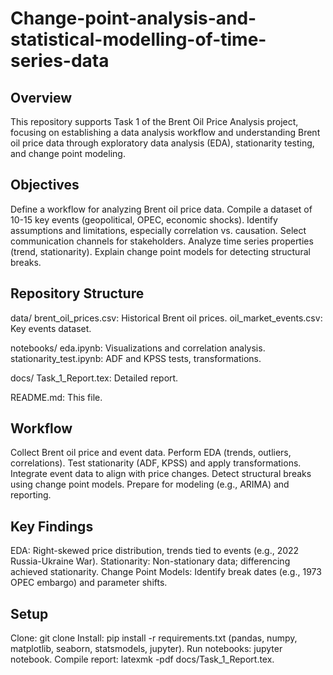 # Change-point-analysis-and-statistical-modelling-of-time-series-data

## Overview
This repository supports Task 1 of the Brent Oil Price Analysis project, focusing on establishing a data analysis workflow and understanding Brent oil price data through exploratory data analysis (EDA), stationarity testing, and change point modeling.

## Objectives

Define a workflow for analyzing Brent oil price data.
Compile a dataset of 10-15 key events (geopolitical, OPEC, economic shocks).
Identify assumptions and limitations, especially correlation vs. causation.
Select communication channels for stakeholders.
Analyze time series properties (trend, stationarity).
Explain change point models for detecting structural breaks.

## Repository Structure

data/
brent_oil_prices.csv: Historical Brent oil prices.
oil_market_events.csv: Key events dataset.


notebooks/
eda.ipynb: Visualizations and correlation analysis.
stationarity_test.ipynb: ADF and KPSS tests, transformations.


docs/
Task_1_Report.tex: Detailed report.


README.md: This file.

## Workflow

Collect Brent oil price and event data.
Perform EDA (trends, outliers, correlations).
Test stationarity (ADF, KPSS) and apply transformations.
Integrate event data to align with price changes.
Detect structural breaks using change point models.
Prepare for modeling (e.g., ARIMA) and reporting.

## Key Findings

EDA: Right-skewed price distribution, trends tied to events (e.g., 2022 Russia-Ukraine War).
Stationarity: Non-stationary data; differencing achieved stationarity.
Change Point Models: Identify break dates (e.g., 1973 OPEC embargo) and parameter shifts.

## Setup

Clone: git clone 
Install: pip install -r requirements.txt (pandas, numpy, matplotlib, seaborn, statsmodels, jupyter).
Run notebooks: jupyter notebook.
Compile report: latexmk -pdf docs/Task_1_Report.tex.
